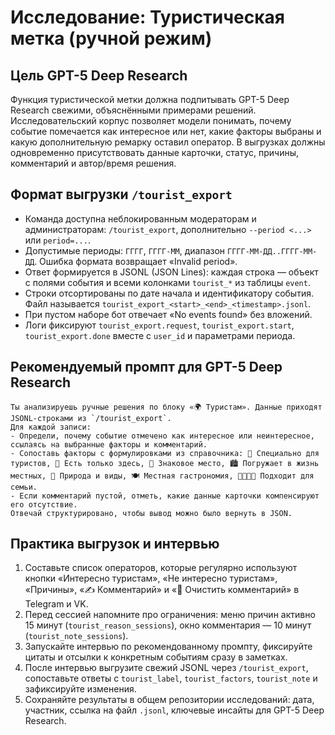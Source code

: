 # Исследование: Туристическая метка (ручной режим)

## Цель GPT-5 Deep Research

Функция туристической метки должна подпитывать GPT-5 Deep Research свежими, объяснёнными примерами решений. Исследовательский корпус позволяет модели понимать, почему событие помечается как интересное или нет, какие факторы выбраны и какую дополнительную ремарку оставил оператор. В выгрузках должны одновременно присутствовать данные карточки, статус, причины, комментарий и автор/время решения.

## Формат выгрузки `/tourist_export`

- Команда доступна неблокированным модераторам и администраторам: `/tourist_export`, дополнительно `--period <...>` или `period=...`.
- Допустимые периоды: `ГГГГ`, `ГГГГ-ММ`, диапазон `ГГГГ-ММ-ДД..ГГГГ-ММ-ДД`. Ошибка формата возвращает «Invalid period».
- Ответ формируется в JSONL (JSON Lines): каждая строка — объект с полями события и всеми колонками `tourist_*` из таблицы `event`.
- Строки отсортированы по дате начала и идентификатору события. Файл называется `tourist_export_<start>_<end>_<timestamp>.jsonl`.
- При пустом наборе бот отвечает «No events found» без вложений.
- Логи фиксируют `tourist_export.request`, `tourist_export.start`, `tourist_export.done` вместе с `user_id` и параметрами периода.

## Рекомендуемый промпт для GPT-5 Deep Research

```
Ты анализируешь ручные решения по блоку «🌍 Туристам». Данные приходят JSONL-строками из `/tourist_export`.
Для каждой записи:
- Определи, почему событие отмечено как интересное или неинтересное, ссылаясь на выбранные факторы и комментарий.
- Сопоставь факторы с формулировками из справочника: 🎯 Специально для туристов, 🧭 Есть только здесь, 📍 Знаковое место, 🏙️ Погружает в жизнь местных, 🌿 Природа и виды, 🍽️ Местная гастрономия, 👨‍👩‍👧‍👦 Подходит для семьи.
- Если комментарий пустой, отметь, какие данные карточки компенсируют его отсутствие.
Отвечай структурировано, чтобы вывод можно было вернуть в JSON.
```

## Практика выгрузок и интервью

1. Составьте список операторов, которые регулярно используют кнопки «Интересно туристам», «Не интересно туристам», «Причины», «✍️ Комментарий» и «🧽 Очистить комментарий» в Telegram и VK.
2. Перед сессией напомните про ограничения: меню причин активно 15 минут (`tourist_reason_sessions`), окно комментария — 10 минут (`tourist_note_sessions`).
3. Запускайте интервью по рекомендованному промпту, фиксируйте цитаты и отсылки к конкретным событиям сразу в заметках.
4. После интервью выгрузите свежий JSONL через `/tourist_export`, сопоставьте ответы с `tourist_label`, `tourist_factors`, `tourist_note` и зафиксируйте изменения.
5. Сохраняйте результаты в общем репозитории исследований: дата, участник, ссылка на файл `.jsonl`, ключевые инсайты для GPT-5 Deep Research.
